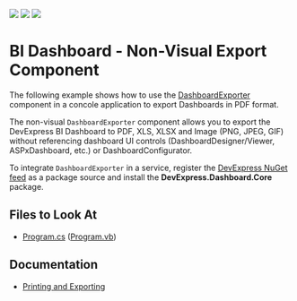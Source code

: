 <!-- default badges list -->
![](https://img.shields.io/endpoint?url=https://codecentral.devexpress.com/api/v1/VersionRange/415656453/21.2.2%2B)
[![](https://img.shields.io/badge/Open_in_DevExpress_Support_Center-FF7200?style=flat-square&logo=DevExpress&logoColor=white)](https://supportcenter.devexpress.com/ticket/details/T1035503)
[![](https://img.shields.io/badge/📖_How_to_use_DevExpress_Examples-e9f6fc?style=flat-square)](https://docs.devexpress.com/GeneralInformation/403183)
<!-- default badges end -->
<!--
A repository template for creating new examples.
-->

# BI Dashboard -  Non-Visual Export Component

The following example shows how to use the [DashboardExporter](https://docs.devexpress.com/Dashboard/DevExpress.DashboardCommon.DashboardExporter) component in a concole application to export Dashboards in PDF format.   

The non-visual `DashboardExporter` component allows you to export the DevExpress BI Dashboard to PDF, XLS, XLSX and Image (PNG, JPEG, GIF) without referencing dashboard UI controls (DashboardDesigner/Viewer, ASPxDashboard, etc.) or DashboardConfigurator.

To integrate `DashboardExporter` in a service, register the [DevExpress NuGet feed](https://docs.devexpress.com/GeneralInformation/116698/installation/install-devexpress-controls-using-nuget-packages/setup-visual-studios-nuget-package-manager) as a package source and install the **DevExpress.Dashboard.Core** package.

<!-- default file list -->

## Files to Look At

- [Program.cs](./CS/DashboardExporter/Program.cs) ([Program.vb](./VB/DashboardExporter/Program.vb))


<!-- default file list end --> 



## Documentation

- [Printing and Exporting](https://docs.devexpress.com/Dashboard/15181/common-features/printing-and-exporting)
